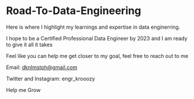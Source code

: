 # Road-To-Data-Engineering

Here is where I highlight my learnings and expertise in data enginerring.

I hope to be a Certified Professional Data Engineer by 2023 and I am ready to give it all it takes

Feel like you can help me get closer to my goal, feel free to reach out to me 

Email: dknlmstph@gmail.com

Twitter and Instagram: engr_krooozy

Help me Grow
